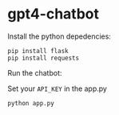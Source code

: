 # gpt4-chatbot

Install the python depedencies:

```
pip install flask
pip install requests
```
Run the chatbot:

Set your `API_KEY` in the app.py
```
python app.py
```
